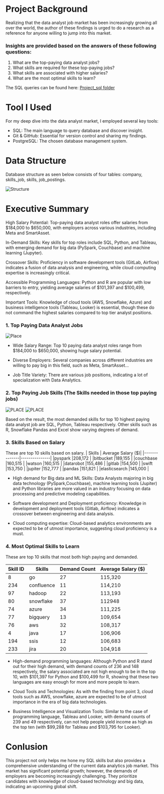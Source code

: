 # Project Background
Realizing that the data analyst job market has been increasingly growing all over the world, the author of these findings is urged to do a research as a reference for anyone willing to jump into this market.

### Insights are provided based on the answers of these following questions: 
1. What are the top-paying data analyst jobs?
2. What skills are required for these top-paying jobs?
3. What skills are associated with higher salaries?
4. What are the most optimal skills to learn?

The SQL queries can be found here: [Project_sql folder](/sql_project/)
# Tool I Used
For my deep dive into the data analyst market, I employed several key tools:

- SQL: The main language to query database and discover insight.
- Git & GitHub: Essential for version control and sharing my findings.
- PostgreSQL: The chosen database management system.
# Data Structure
Database structure as seen below consists of four tables: company, skills_job, skills, job_postings.

![Structure](Asset/ERD.png)

# Executive Summary
High Salary Potential: Top-paying data analyst roles offer salaries from 
$184,000 to $650,000, with employers across various industries, including Meta and SmartAsset.

In-Demand Skills: Key skills for top roles include SQL, Python, and Tableau, with emerging demand for big data (PySpark, Couchbase) and machine learning (Jupyter).

Crossover Skills: Proficiency in software development tools (GitLab, Airflow) indicates a fusion of data analysis and engineering, while cloud computing expertise is increasingly critical.

Accessible Programming Languages: Python and R are popular with low barriers to entry, yielding average salaries of 
$101,397 and $100,499, respectively.

Important Tools: Knowledge of cloud tools (AWS, Snowflake, Azure) and business intelligence tools (Tableau, Looker) is essential, though these do not command the highest salaries compared to top tier analyst positions.
### 1. Top Paying Data Analyst Jobs
![Place](Asset/QUERY_1.png)

- Wide Salary Range: Top 10 paying data analyst roles range from $184,000 to $650,000, showing huge salary potential. 

- Diverse Employers: Several companies across different industries are willing to pay big in this field, such as Meta, SmartAsset...

- Job Title Variety: There are various job positions, indicating a lot of specialization with Data Analytics.

### 2. Top Paying Job Skills (The Skills needed in those top paying jobs)
![PLACE](Asset/QUERY_2.png)
![PLACE](Asset/QUERY_2(1).png)

Based on the result, the most demanded skills for top 10 highest paying data analyst job are SQL, Python, Tableau respectively. Other skills such as R, Snowflake Pandas and Excel show varying degrees of demand.

### 3. Skills Based on Salary
These are top 10 skills based on salary.
| Skills       | Average Salary ($)| 
|--------------|---------------|
|pyspark       |208,172         |
|bitbucket     |189,155         |
|couchbase     |160,515         |
|watson        |160,515         |
|datarobot     |155,486         |
|gitlab        |154,500         |
|swift         |153,750         |
|jupiter       |152,777         |
|pandas        |151,821         |
|elasticsearch |145,000         |
- High demand for Big data and ML Skills: Data Analysts majoring in big data technology (PySpark,Couchbase), machine learning tools (Jupiter) and Python libraries 
are more valued in an industry focusing on data processing and predictive modeling capabilities.

- Software development and Deployment proficiency: Knowledge in development and deployment tools (Gitlab, Airflow) indicates a crossover between engineering and data analysis.

- Cloud computing expertise: Cloud-based analytics environments are expected to be of utmost importance, suggesting cloud proficiency is a must.

### 4. Most Optimal Skills to Learn
These are top 10 skills that most both high paying and demanded.

| Skill ID       | Skills| Demand Count| Average Salary ($) |
|--------------|---------------|-------|----|
|8       |go       |27|115,320|
|234    |confluence | 11 | 114,210|
|97    |hadoop         |22| 113,193
|80        |snowflake         |37|112948|
|74     |azure         |34|111,225|
|77        |bigquery        |13| 109,654|
|76         |aws         |32|108,317|
|4       |java       |17|106,906|
|194        |ssis         |12|106,683|
|233 |jira        |20|104,918|

- High-demand programming languages: Although Python and R stand out for their high demand, with demand counts of 236 and 148 respectively, the salary associated are not high enough to be in the top 10, with $101,397 for Python and $100,499 for R, showing that these two languages are easy enough for more and more people to learn.

- Cloud Tools and Technologies: As with the finding from point 3, cloud tools such as AWS, snowflake, azure are expected to be of utmost importance in the era of big data technologies.

- Business Intelligence and Visualization Tools: Similar to the case of programming language, Tableau and Looker, with demand counts of 239 and 49 respectively, can not help people yield income as high as the top ten (with $99,288 for Tableau and $103,795 for Looker).

# Conlusion
This project not only helps me hone my SQL skills but also provides a comprehensive understanding of the current data analytics job market. This market has significant potential growth; however, the demands of employers are becoming increasingly challenging. They prioritize candidates with knowledge of cloud-based technology and big data, indicating an upcoming global shift.
